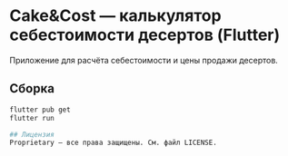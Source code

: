 # Cake&Cost — калькулятор себестоимости десертов (Flutter)

Приложение для расчёта себестоимости и цены продажи десертов.

## Сборка
```bash
flutter pub get
flutter run

## Лицензия
Proprietary — все права защищены. См. файл LICENSE.
